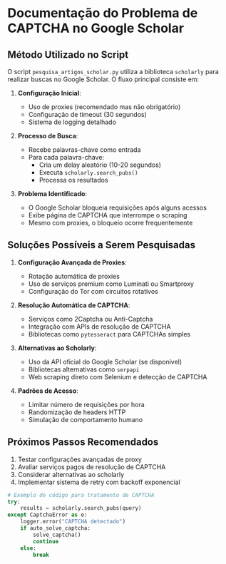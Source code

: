 # Documentação do Problema de CAPTCHA no Google Scholar

## Método Utilizado no Script

O script `pesquisa_artigos_scholar.py` utiliza a biblioteca `scholarly` para realizar buscas no Google Scholar. O fluxo principal consiste em:

1. **Configuração Inicial**:
   - Uso de proxies (recomendado mas não obrigatório)
   - Configuração de timeout (30 segundos)
   - Sistema de logging detalhado

2. **Processo de Busca**:
   - Recebe palavras-chave como entrada
   - Para cada palavra-chave:
     - Cria um delay aleatório (10-20 segundos)
     - Executa `scholarly.search_pubs()`
     - Processa os resultados

3. **Problema Identificado**:
   - O Google Scholar bloqueia requisições após alguns acessos
   - Exibe página de CAPTCHA que interrompe o scraping
   - Mesmo com proxies, o bloqueio ocorre frequentemente

## Soluções Possíveis a Serem Pesquisadas

1. **Configuração Avançada de Proxies**:
   - Rotação automática de proxies
   - Uso de serviços premium como Luminati ou Smartproxy
   - Configuração do Tor com circuitos rotativos

2. **Resolução Automática de CAPTCHA**:
   - Serviços como 2Captcha ou Anti-Captcha
   - Integração com APIs de resolução de CAPTCHA
   - Bibliotecas como `pytesseract` para CAPTCHAs simples

3. **Alternativas ao Scholarly**:
   - Uso da API oficial do Google Scholar (se disponível)
   - Bibliotecas alternativas como `serpapi`
   - Web scraping direto com Selenium e detecção de CAPTCHA

4. **Padrões de Acesso**:
   - Limitar número de requisições por hora
   - Randomização de headers HTTP
   - Simulação de comportamento humano

## Próximos Passos Recomendados

1. Testar configurações avançadas de proxy
2. Avaliar serviços pagos de resolução de CAPTCHA
3. Considerar alternativas ao scholarly
4. Implementar sistema de retry com backoff exponencial

```python
# Exemplo de código para tratamento de CAPTCHA
try:
    results = scholarly.search_pubs(query)
except CaptchaError as e:
    logger.error("CAPTCHA detectado")
    if auto_solve_captcha:
        solve_captcha()
        continue
    else:
        break
